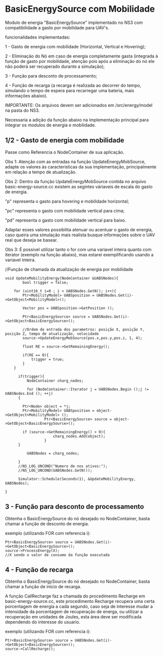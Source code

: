 # BasicEnergySource com Mobilidade

Modulo de energia "BasicEnergySource" implementado no NS3 com compatibilidade a gasto por mobilidade para UAV's.

funcionalidades implementadas:

1 - Gasto de energia com mobilidade (Horizontal, Vertical e Hovering);

2 - Eliminação do Nó em caso de energia completamente gasta (integrada à função de gasto por mobilidade, atenção pois após a eliminação do nó ele não poderá ser recuperado durante a simulação);

3 - Função para desconto de processamento;

4 - Função de recarga (a recarga é realizada ao decorrer do tempo, simulando o tempo de espera para recarregar uma bateria, mais informações abaixo).


IMPORTANTE: Os arquivos devem ser adicionados em /src/energy/model na pasta do NS3.

Necessaria a adição da função abaixo na implementação principal para integrar os modulos de energia e mobilidade.


1/2 - Gasto de energia com mobilidade
---------------------------------------------------------------------------------------------------
Passe como Referencia o NodeContainer de sua aplicação.

Obs 1: Atenção com as entradas na função UpdateEnergyMobSource, adapte os valores às caracteristicas da sua implementação, principalmente em relação a tempo de atualização.

Obs 2: Dentro da função UpdateEnergyMobSource contida no arquivo basic-energy-source.cc existem as segintes váriaveis de escala do gasto de energia.

"p" representa o gasto para hovering e mobilidade horizontal;

"pc" representa o gasto com mobilidade vertical para cima;

"pd" representa o gasto com mobilidade vertical para baixo.

Adaptar esses valores possibilita atenuar ou acentuar o gasto de energia, caso queira uma simulação mais realista busque informações sobre o UAV real que deseja se basear.

Obs 3: É possivel utilizar tanto o for com uma variavel inteira quanto com iterator (exemplo na função abaixo), mas estarei exemplificando usando a variavel inteira.

//Função de chamada da atualização de energia por mobilidade

	void UpdateMobilityEnergy(NodeContainer &UABSNodes){
	        bool trigger = false;

		for (uint16_t i=0 ; i < UABSNodes.GetN(); i++){
			Ptr<MobilityModel> UABSposition = UABSNodes.Get(i)->GetObject<MobilityModel>();

			Vector pos = UABSposition->GetPosition ();

			Ptr<BasicEnergySource> source = UABSNodes.Get(i)->GetObject<BasicEnergySource>();

			//Ordem de entrada dos parametros: posição X, posição Y, posição Z, tempo de atualização, velocidade
			source->UpdateEnergyMobSource(pos.x,pos.y,pos.z, 1, 4);

			float RE = source->GetRemainingEnergy();

			if(RE == 0){
				trigger = true;
			} 
		}

	      if(trigger){
		      NodeContainer charg_nodes;

		      for (NodeContainer::Iterator j = UABSNodes.Begin ();j != UABSNodes.End (); ++j)
		  {  

		    Ptr<Node> object = *j;
		    Ptr<MobilityModel> UABSposition = object->GetObject<MobilityModel> ();
				      Ptr<BasicEnergySource> source = object->GetObject<BasicEnergySource>();

		    if (source->GetRemainingEnergy() > 0){
					      charg_nodes.Add(object);
				      }
		  }

		      UABSNodes = charg_nodes;

	      }
	      //NS_LOG_UNCOND("Numero de nos ativos:");
	      //NS_LOG_UNCOND(UABSNodes.GetN());

	      Simulator::Schedule(Seconds(1), &UpdateMobilityEnergy, UABSNodes);

	}
  
  
  3 - Função para desconto de processamento
  ----------------------------------------------------------------------------------------------------------------
  Obtenha o BasicEnergySource do nó desejado no NodeContainer, basta chamar a função de desconto de energia. 
  
  exemplo (utilizando FOR com referencia i):
  
  	Ptr<BasicEnergySource> source = UABSNodes.Get(i)->GetObject<BasicEnergySource>();
	source->ProcessEnergy(X);
	//X sendo o valor de consumo da função executada 
  
  
  4 - Função de recarga 
  ----------------------------------------------------------------------------------------------------------------
  Obtenha o BasicEnergySource do nó desejado no NodeContainer, basta chamar a função de inicio de recarga.
  
  A função CallRecharge faz a chamada do procedimento Recharge em basic-energy-source.cc, este procedimento Recharge recupera uma certa porcentagem de energia a cada segundo,
  caso seja de interesse mudar a intensidade da porcentagem de recuperação de energa, ou utilizar a recuperação em unidades de Joules, esta área deve ser modificada 
  dependendo do interesse do usuario.
  
  exemplo (utilizando FOR com referencia i):
  
 	Ptr<BasicEnergySource> source = UABSNodes.Get(i)->GetObject<BasicEnergySource>();
	source->CallRecharge();
	


